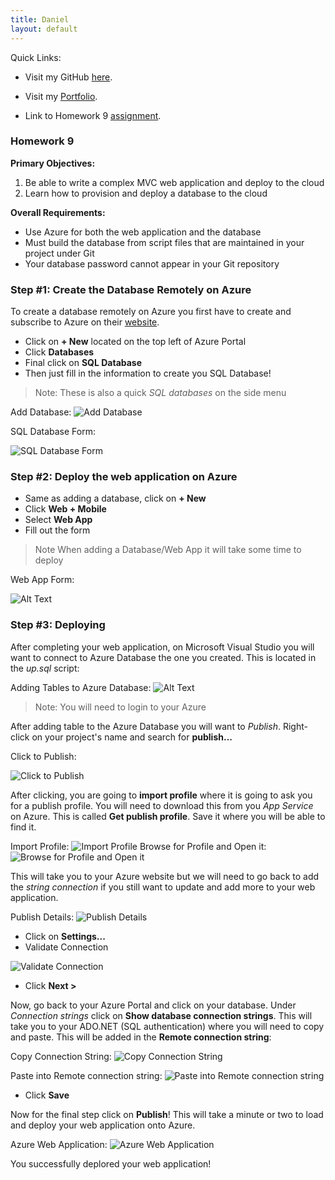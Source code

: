 ```yaml
---
title: Daniel
layout: default
---
```


Quick Links:

* Visit my GitHub [here](https://github.com/tapiad).

* Visit my [Portfolio](https://tapiad.github.io).

* Link to Homework 9 [assignment](http://www.wou.edu/~morses/classes/cs46x/assignments/HW9.html).


### Homework 9

**Primary Objectives:**
1. Be able to write a complex MVC web application and deploy to the cloud
2. Learn how to provision and deploy a database to the cloud



**Overall Requirements:**

* Use Azure for both the web application and the database
* Must build the database from script files that are maintained in your project under Git
* Your database password cannot appear in your Git repository

### Step #1: Create the Database Remotely on Azure

To create a database remotely on Azure you first have to create and subscribe to Azure on their [website](https://azure.microsoft.com/en-us/features/azure-portal).

* Click on **+ New** located on the top left of Azure Portal
* Click **Databases**
* Final click on **SQL Database**
* Then just fill in the information to create you SQL Database!

> Note: These is also a quick *SQL databases* on the side menu


Add Database:
![Add Database](Deploy-Images/Add-Database.PNG "Add Database")


SQL Database Form:

![SQL Database Form](Deploy-Images/SQL-Database-Form.PNG "SQL Database Form")


### Step #2: Deploy the web application on Azure

* Same as adding a database, click on **+ New**
* Click **Web + Mobile**
* Select **Web App**
* Fill out the form

> Note When adding a Database/Web App it will take some time to deploy


Web App Form:

![Alt Text](Deploy-Images/Web-App-Form.PNG "Web App Form") 

### Step #3: Deploying

After completing your web application, on Microsoft Visual Studio you will want to connect to Azure Database the one you created. This is located in the *up.sql* script:  


Adding Tables to Azure Database:
![Alt Text](Deploy-Images/Add-Tables-AzureDB.PNG "Adding Tables to Azure Database")

> Note: You will need to login to your Azure

After adding table to the Azure Database you will want to *Publish*. Right-click on your project's name and search for **publish...**


Click to Publish:

![Click to Publish](Deploy-Images/Publish.png "Click to Publish!")

After clicking, you are going to **import profile** where it is going to ask you for a publish profile. You will need to download this from you *App Service* on Azure. This is called **Get publish profile**. Save it where you will be able to find it. 


Import Profile:
![Import Profile](Deploy-Images/Import-Profile.PNG "Import Profile")
Browse for Profile and Open it:
![Browse for Profile and Open it](Deploy-Images/Get-Publish-Profile.PNG "Browse for Profile and Open it")

This will take you to your Azure website but we will need to go back to add the *string connection* if you still want to update and add more to your web application.


Publish Details:
![Publish Details](Deploy-Images/Publish-Details.PNG "Publish Details")

* Click on **Settings...**
* Validate Connection

![Validate Connection](Deploy-Images/Validate-Connection.PNG "Validate Connection")

* Click **Next >**
 
Now, go back to your Azure Portal and click on your database. Under *Connection strings* click on **Show database connection strings**. This will take you to your ADO.NET (SQL authentication) where you will need to copy and paste. This will be added in the **Remote connection string**:


Copy Connection String:
![Copy Connection String](Deploy-Images/Connection-Strings.PNG "Copy Connection String")

Paste into Remote connection string:
![Paste into Remote connection string](Deploy-Images/Remote-Connection-String.PNG "Paste into Remote connection string")

* Click **Save**
 
Now for the final step click on **Publish**! This will take a minute or two to load and deploy your web application onto Azure.


Azure Web Application:
![Azure Web Application](Deploy-Images/Azure-WebSite.PNG "Azure Web Application")

You successfully deplored your web application!

















